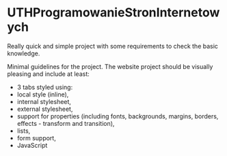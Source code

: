 # UTHProgramowanieStronInternetowych
Really quick and simple project with some requirements to check the basic knowledge.

Minimal guidelines for the project. The website project should be visually pleasing and include at least:
- 3 tabs styled using:
- local style (inline),
- internal stylesheet,
- external stylesheet,
- support for properties (including fonts, backgrounds, margins, borders, effects - transform and transition),
- lists,
- form support,
- JavaScript